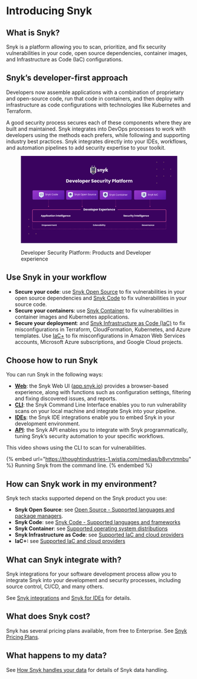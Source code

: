 # Introducing Snyk

## What is Snyk?

Snyk is a platform allowing you to scan, prioritize, and fix security vulnerabilities in your code, open source dependencies, container images, and Infrastructure as Code (IaC) configurations.

## Snyk’s developer-first approach

Developers now assemble applications with a combination of proprietary and open-source code, run that code in containers, and then deploy with infrastructure as code configurations with technologies like Kubernetes and Terraform.

A good security process secures each of these components where they are built and maintained. Snyk integrates into DevOps processes to work with developers using the methods each prefers, while following and supporting industry best practices. Snyk integrates directly into your IDEs, workflows, and automation pipelines to add security expertise to your toolkit.

<figure><img src="../.gitbook/assets/image (162) (1) (1) (1) (1) (1) (1) (1) (1) (1) (1) (1) (1).png" alt="Developer Security Platform"><figcaption><p>Developer Security Platform: Products and Developer experience</p></figcaption></figure>

## Use Snyk in your workflow

* **Secure your code**: use [Snyk Open Source](../scan-applications/snyk-open-source/) to fix vulnerabilities in your open source dependencies and [Snyk Code](../scan-applications/snyk-code/) to fix vulnerabilities in your source code.
* **Secure your containers**: use [Snyk Container](../scan-containers/) to fix vulnerabilities in container images and Kubernetes applications.
* **Secure your deployment**: and [Snyk Infrastructure as Code (IaC)](../scan-cloud-configurations/snyk-infrastructure-as-code/) to fix misconfigurations in Terraform, CloudFormation, Kubernetes, and Azure templates. Use [IaC+](../scan-configurations/snyk-iac+/) to fix misconfigurations in Amazon Web Services accounts, Microsoft Azure subscriptions, and Google Cloud projects.

## Choose how to run Snyk

You can run Snyk in the following ways:

* [**Web**](exploring-the-snyk-web-ui.md): the Snyk Web UI ([app.snyk.io](https://app.snyk.io)) provides a browser-based experience, along with functions such as configuration settings, filtering and fixing discovered issues, and reports.
* [**CLI**](../snyk-cli/): the Snyk Command Line Interface enables you to run vulnerability scans on your local machine and integrate Snyk into your pipeline.
* [**IDEs**](../integrations/ide-tools/): the Snyk IDE integrations enable you to embed Snyk in your development environment.
* [**API**](../snyk-api/): the Snyk API enables you to integrate with Snyk programmatically, tuning Snyk’s security automation to your specific workflows.

This video shows using the CLI to scan for vulnerabilities.

{% embed url="https://thoughtindustries-1.wistia.com/medias/b8vrvtmnbu" %}
Running Snyk from the command line.
{% endembed %}

## How can Snyk work in my environment?

Snyk tech stacks supported depend on the Snyk product you use:

* **Snyk Open Source**: see [Open Source - Supported languages and package managers](../scan-applications/snyk-open-source/snyk-open-source-supported-languages-and-package-managers/).
* **Snyk Code**: see [Snyk Code - Supported languages and frameworks](../scan-applications/snyk-code/snyk-code-language-and-framework-support.md)
* **Snyk Container**: see [Supported operating system distributions](../scan-containers/how-snyk-container-works/supported-operating-system-distributions.md)
* **Snyk Infrastructure as Code**: see [Supported IaC and cloud providers](../scan-configurations/supported-iac-and-cloud-providers.md)
* **IaC+:** see [Supported IaC and cloud providers](../scan-configurations/supported-iac-and-cloud-providers.md)

## What can Snyk integrate with?

Snyk integrations for your software development process allow you to integrate Snyk into your development and security processes, including source control, CI/CD, and many others.

See [Snyk integrations](../integrations/) and [Snyk for IDEs](../integrations/ide-tools/) for details.

## **What does Snyk cost?**

Snyk has several pricing plans available, from free to Enterprise. See [Snyk Pricing Plans](../more-info/plans.md).

## What happens to my data?

See [How Snyk handles your data](../more-info/how-snyk-handles-your-data.md) for details of Snyk data handling.
